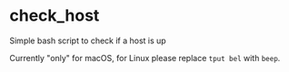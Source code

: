 # check_host
Simple bash script to check if a host is up


Currently "only" for macOS, for Linux please replace `tput bel` with `beep`.
